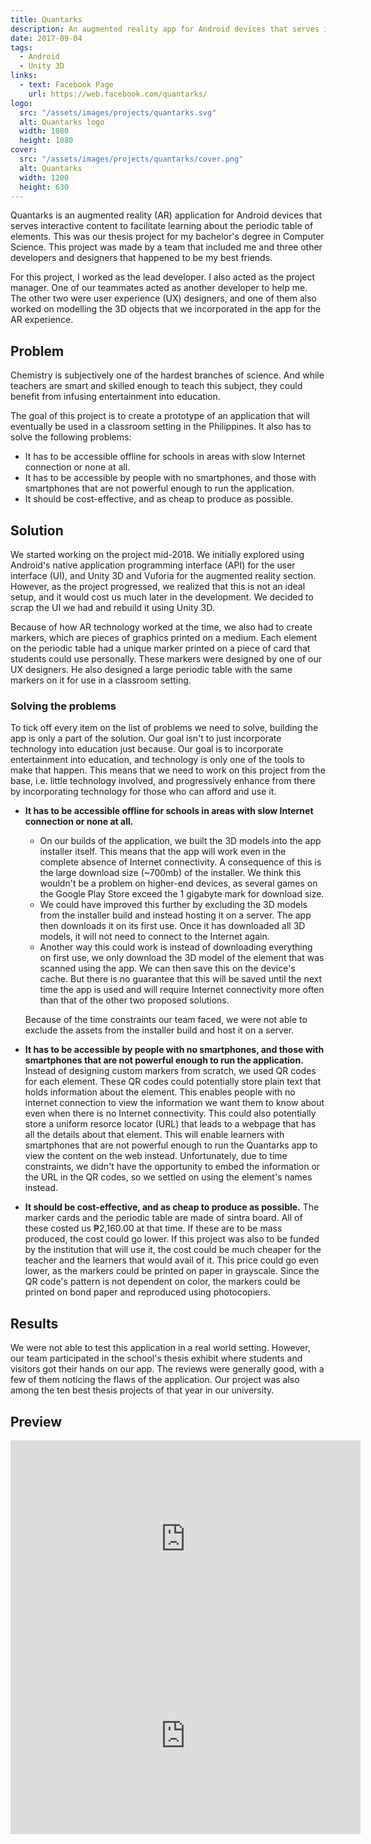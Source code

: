 ```yaml
---
title: Quantarks
description: An augmented reality app for Android devices that serves interactive representations of elements in the periodic table.
date: 2017-09-04
tags:
  - Android
  - Unity 3D
links:
  - text: Facebook Page
    url: https://web.facebook.com/quantarks/
logo:
  src: "/assets/images/projects/quantarks.svg"
  alt: Quantarks logo
  width: 1080
  height: 1080
cover:
  src: "/assets/images/projects/quantarks/cover.png"
  alt: Quantarks
  width: 1200
  height: 630
---
```


Quantarks is an augmented reality (AR) application for Android devices that serves interactive content to facilitate learning about the periodic table of elements. This was our thesis project for my bachelor's degree in Computer Science. This project was made by a team that included me and three other developers and designers that happened to be my best friends.

For this project, I worked as the lead developer. I also acted as the project manager. One of our teammates acted as another developer to help me. The other two were user experience (UX) designers, and one of them also worked on modelling the 3D objects that we incorporated in the app for the AR experience.

## Problem

Chemistry is subjectively one of the hardest branches of science. And while teachers are smart and skilled enough to teach this subject, they could benefit from infusing entertainment into education.

The goal of this project is to create a prototype of an application that will eventually be used in a classroom setting in the Philippines. It also has to solve the following problems:

- It has to be accessible offline for schools in areas with slow Internet connection or none at all.
- It has to be accessible by people with no smartphones, and those with smartphones that are not powerful enough to run the application.
- It should be cost-effective, and as cheap to produce as possible.

## Solution

We started working on the project mid-2018. We initially explored using Android's native application programming interface (API) for the user interface (UI), and Unity 3D and Vuforia for the augmented reality section. However, as the project progressed, we realized that this is not an ideal setup, and it would cost us much later in the development. We decided to scrap the UI we had and rebuild it using Unity 3D.

Because of how AR technology worked at the time, we also had to create markers, which are pieces of graphics printed on a medium. Each element on the periodic table had a unique marker printed on a piece of card that students could use personally. These markers were designed by one of our UX designers. He also designed a large periodic table with the same markers on it for use in a classroom setting.

### Solving the problems

To tick off every item on the list of problems we need to solve, building the app is only a part of the solution. Our goal isn't to just incorporate technology into education just because. Our goal is to incorporate entertainment into education, and technology is only one of the tools to make that happen. This means that we need to work on this project from the base, i.e. little technology involved, and progressively enhance from there by incorporating technology for those who can afford and use it.

- **It has to be accessible offline for schools in areas with slow Internet connection or none at all.**
  - On our builds of the application, we built the 3D models into the app installer itself. This means that the app will work even in the complete absence of Internet connectivity. A consequence of this is the large download size (~700mb) of the installer. We think this wouldn't be a problem on higher-end devices, as several games on the Google Play Store exceed the 1 gigabyte mark for download size.
  - We could have improved this further by excluding the 3D models from the installer build and instead hosting it on a server. The app then downloads it on its first use. Once it has downloaded all 3D models, it will not need to connect to the Internet again.
  - Another way this could work is instead of downloading everything on first use, we only download the 3D model of the element that was scanned using the app. We can then save this on the device's cache. But there is no guarantee that this will be saved until the next time the app is used and will require Internet connectivity more often than that of the other two proposed solutions.
  
  Because of the time constraints our team faced, we were not able to exclude the assets from the installer build and host it on a server. 
- **It has to be accessible by people with no smartphones, and those with smartphones that are not powerful enough to run the application.** Instead of designing custom markers from scratch, we used QR codes for each element. These QR codes could potentially store plain text that holds information about the element. This enables people with no internet connection to view the information we want them to know about even when there is no Internet connectivity. This could also potentially store a uniform resorce locator (URL) that leads to a webpage that has all the details about that element. This will enable learners with smartphones that are not powerful enough to run the Quantarks app to view the content on the web instead. Unfortunately, due to time constraints, we didn't have the opportunity to embed the information or the URL in the QR codes, so we settled on using the element's names instead. 
- **It should be cost-effective, and as cheap to produce as possible.** The marker cards and the periodic table are made of sintra board. All of these costed us ₱2,160.00 at that time. If these are to be mass produced, the cost could go lower. If this project was also to be funded by the institution that will use it, the cost could be much cheaper for the teacher and the learners that would avail of it. This price could go even lower, as the markers could be printed on paper in grayscale. Since the QR code's pattern is not dependent on color, the markers could be printed on bond paper and reproduced using photocopiers.

## Results

We were not able to test this application in a real world setting. However, our team participated in the school's thesis exhibit where students and visitors got their hands on our app. The reviews were generally good, with a few of them noticing the flaws of the application. Our project was also among the ten best thesis projects of that year in our university.

## Preview

<iframe class="embed embed--youtube" width="560" height="315" src="https://www.youtube-nocookie.com/embed/aYPIwqVA5O8" title="YouTube video player" frameborder="0" allow="accelerometer; autoplay; clipboard-write; encrypted-media; gyroscope; picture-in-picture" allowfullscreen></iframe>

<iframe class="embed embed--youtube" width="560" height="315" src="https://www.youtube-nocookie.com/embed/o2x8RXFutfY" title="YouTube video player" frameborder="0" allow="accelerometer; autoplay; clipboard-write; encrypted-media; gyroscope; picture-in-picture" allowfullscreen></iframe>